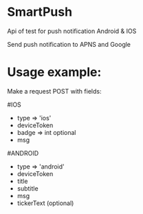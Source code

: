 # SmartPush
Api of test for push notification Android &amp; IOS

Send push notification to APNS and Google

# Usage example:
Make a request POST with fields:

  
  #IOS
  * type => 'ios'
  * deviceToken
  * badge => int optional
  * msg

  #ANDROID
  * type => 'android'
  * deviceToken
  * title
  * subtitle
  * msg
  * tickerText (optional)
